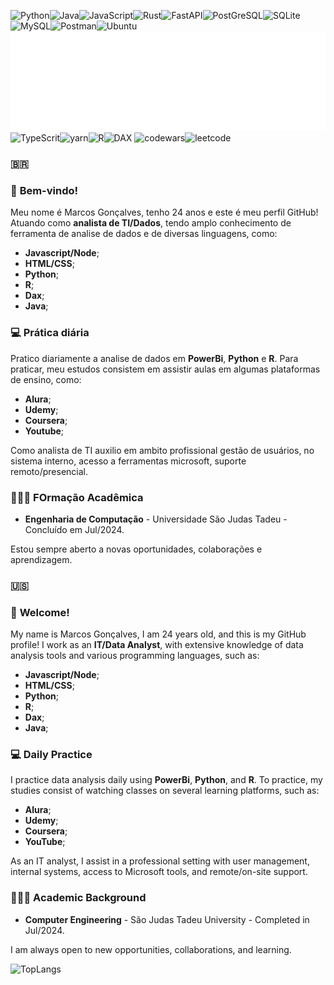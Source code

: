 ![Python](https://img.shields.io/badge/python-3670A0?style=for-the-badge&logo=python&logoColor=ffdd54)![Java](https://img.shields.io/badge/java-%23ED8B00.svg?style=for-the-badge&logo=openjdk&logoColor=white)![JavaScript](https://img.shields.io/badge/javascript-%23323330.svg?style=for-the-badge&logo=javascript&logoColor=%23F7DF1E)![Rust](https://img.shields.io/badge/rust-%23000000.svg?style=for-the-badge&logo=rust&logoColor=white)![FastAPI](https://img.shields.io/badge/FastAPI-005571?style=for-the-badge&logo=fastapi)![PostGreSQL](https://img.shields.io/badge/PostgreSQL-316192?style=for-the-badge&logo=postgresql&logoColor=white)![SQLite](https://img.shields.io/badge/sqlite-%2307405e.svg?style=for-the-badge&logo=sqlite&logoColor=white)![MySQL](https://img.shields.io/badge/MySQL-00000F?style=for-the-badge&logo=mysql&logoColor=white)![Postman](https://img.shields.io/badge/Postman-FF6C37?style=for-the-badge&logo=postman&logoColor=white)![Ubuntu](https://img.shields.io/badge/Ubuntu-E95420?style=for-the-badge&logo=ubuntu&logoColor=white)![Prisma](https://raw.githubusercontent.com/prisma/presskit/main/Assets/Prisma-LightLogo.png)![TypeScrit](https://en.vetores.org/wp-content/uploads/typescript.png)![yarn](https://www.bing.com/images/search?view=detailV2&ccid=BmT5u%2be1&id=2C69051D20F33E6E36B24B25709C69253CA42C0E&thid=OIP.BmT5u-e1Q3sPL7OWY24isgHaHa&mediaurl=https%3a%2f%2fcdn.icon-icons.com%2ficons2%2f2699%2fPNG%2f512%2fyarnpkg_logo_icon_170667.png&cdnurl=https%3a%2f%2fth.bing.com%2fth%2fid%2fR.0664f9bbe7b5437b0f2fb396636e22b2%3frik%3dDiykPCVpnHAlSw%26pid%3dImgRaw%26r%3d0&exph=512&expw=512&q=yarnpkg&simid=608051225402309103&FORM=IRPRST&ck=E7B56B3A396685E59B4BEB285E209990&selectedIndex=0&itb=1)![R](https://upload.wikimedia.org/wikipedia/commons/thumb/1/1b/R_logo.svg/120px-R_logo.svg.png)![DAX](https://static.wixstatic.com/media/34d8ba_0fdb91f3fbb1483cb6a88c0e6d190744~mv2.jpg/v1/fit/w_940%2Ch_674%2Cal_c%2Cq_80/file.jpg)
![codewars](https://www.codewars.com/users/zArkade/badges/small)![leetcode](https://img.shields.io/badge/dynamic/json?style=flat-square&labelColor=black&color=%23ffa116&label=Solved&query=solvedOverTotal&url=https%3A%2F%2Fleetcode-badge.vercel.app%2Fapi%2Fusers%2FzArkade&logo=leetcode&logoColor=yellow)

### 🇧🇷
### 🚀 **Bem-vindo!**

Meu nome é Marcos Gonçalves, tenho 24 anos e este é meu perfil GitHub! Atuando como **analista de TI/Dados**, tendo amplo conhecimento de ferramenta de analise de dados e de diversas linguagens, como:

- **Javascript/Node**;
- **HTML/CSS**;
- **Python**;
- **R**;
- **Dax**;
- **Java**;

### 💻 **Prática diária**

Pratico diariamente a analise de dados em **PowerBi**, **Python** e **R**. Para praticar, meu estudos consistem em assistir aulas em algumas plataformas de ensino, como:

- **Alura**;
- **Udemy**;
- **Coursera**;
- **Youtube**;

Como analista de TI auxilio em ambito profissional gestão de usuários, no sistema interno, acesso a ferramentas microsoft, suporte remoto/presencial.

### 👨🏾‍🎓 **FOrmação Acadêmica**

- **Engenharia de Computação** - Universidade São Judas Tadeu - Concluído em Jul/2024.

Estou sempre aberto a novas oportunidades, colaborações e aprendizagem.

### 🇺🇸
### 🚀 **Welcome!**

My name is Marcos Gonçalves, I am 24 years old, and this is my GitHub profile! I work as an **IT/Data Analyst**, with extensive knowledge of data analysis tools and various programming languages, such as:

- **Javascript/Node**;
- **HTML/CSS**;
- **Python**;
- **R**;
- **Dax**;
- **Java**;

### 💻 **Daily Practice**

I practice data analysis daily using **PowerBi**, **Python**, and **R**. To practice, my studies consist of watching classes on several learning platforms, such as:

- **Alura**;
- **Udemy**;
- **Coursera**;
- **YouTube**;

As an IT analyst, I assist in a professional setting with user management, internal systems, access to Microsoft tools, and remote/on-site support.

### 👨🏾‍🎓 **Academic Background**

- **Computer Engineering** - São Judas Tadeu University - Completed in Jul/2024.

I am always open to new opportunities, collaborations, and learning.

![TopLangs](https://github-readme-stats.vercel.app/api/top-langs/?username=pedrohcleal&layout=compact)

